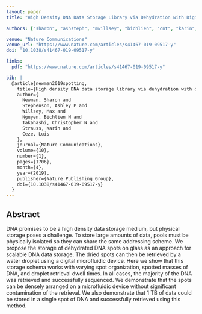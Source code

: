 ```yaml
---
layout: paper
title: "High Density DNA Data Storage Library via Dehydration with Digital Microfluidic Retrieval"

authors: ["sharon", "ashsteph", "mwillsey", "bichlien", "cnt", "karin", "luis"]

venue: "Nature Communications"
venue_url: "https://www.nature.com/articles/s41467-019-09517-y"
doi: "10.1038/s41467-019-09517-y"

links:
  pdf: "https://www.nature.com/articles/s41467-019-09517-y"

bib: |
  @article{newman2019spotting,
    title={High density DNA data storage library via dehydration with digital microfluidic retrieval},
    author={
      Newman, Sharon and
      Stephenson, Ashley P and
      Willsey, Max and
      Nguyen, Bichlien H and
      Takahashi, Christopher N and
      Strauss, Karin and
      Ceze, Luis
    },
    journal={Nature Communications},
    volume={10},
    number={1},
    pages={1706},
    month={4},
    year={2019},
    publisher={Nature Publishing Group},
    doi={10.1038/s41467-019-09517-y}
  }
---
```


## Abstract

DNA promises to be a high density data storage medium, but physical
storage poses a challenge. To store large amounts of data, pools must
be physically isolated so they can share the same addressing
scheme. We propose the storage of dehydrated DNA spots on glass as an
approach for scalable DNA data storage. The dried spots can then be
retrieved by a water droplet using a digital microfluidic device. Here
we show that this storage schema works with varying spot organization,
spotted masses of DNA, and droplet retrieval dwell times. In all
cases, the majority of the DNA was retrieved and successfully
sequenced. We demonstrate that the spots can be densely arranged on a
microfluidic device without significant contamination of the
retrieval. We also demonstrate that 1 TB of data could be stored in a
single spot of DNA and successfully retrieved using this method.
